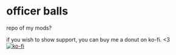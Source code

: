 # officer balls
repo of my mods?  
  
if you wish to show support, you can buy me a donut on ko-fi. <3  
[![ko-fi](https://ko-fi.com/img/githubbutton_sm.svg)](https://ko-fi.com/S6S519BLBL)
